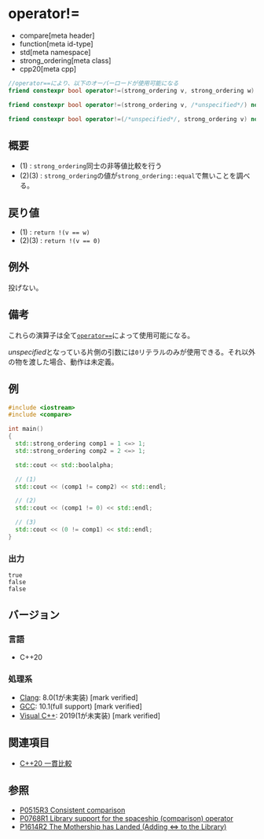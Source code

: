 # operator!=

* compare[meta header]
* function[meta id-type]
* std[meta namespace]
* strong_ordering[meta class]
* cpp20[meta cpp]

```cpp
//operator==により、以下のオーバーロードが使用可能になる        
friend constexpr bool operator!=(strong_ordering v, strong_ordering w) noexcept; // (1)

friend constexpr bool operator!=(strong_ordering v, /*unspecified*/) noexcept;   // (2)

friend constexpr bool operator!=(/*unspecified*/, strong_ordering v) noexcept;   // (3)
```

## 概要

- (1) : `strong_ordering`同士の非等値比較を行う
- (2)(3) : `strong_ordering`の値が`strong_ordering::equal`で無いことを調べる。

## 戻り値

- (1) : `return !(v == w)` 
- (2)(3) : `return !(v == 0)`


## 例外

投げない。

## 備考

これらの演算子は全て[`operator==`](op_equal.md)によって使用可能になる。

*unspecified*となっている片側の引数には`0`リテラルのみが使用できる。それ以外の物を渡した場合、動作は未定義。

## 例
```cpp example
#include <iostream>
#include <compare>

int main()
{
  std::strong_ordering comp1 = 1 <=> 1;
  std::strong_ordering comp2 = 2 <=> 1;

  std::cout << std::boolalpha;

  // (1)
  std::cout << (comp1 != comp2) << std::endl;

  // (2) 
  std::cout << (comp1 != 0) << std::endl;

  // (3)
  std::cout << (0 != comp1) << std::endl;
}
```

### 出力
```
true
false
false
```

## バージョン
### 言語
- C++20

### 処理系
- [Clang](/implementation.md#clang): 8.0(1が未実装) [mark verified]
- [GCC](/implementation.md#gcc): 10.1(full support) [mark verified]
- [Visual C++](/implementation.md#visual_cpp): 2019(1が未実装) [mark verified]

## 関連項目

- [C++20 一貫比較](/lang/cpp20/consistent_comparison.md)


## 参照

- [P0515R3 Consistent comparison](http://wg21.link/p0515)
- [P0768R1 Library support for the spaceship (comparison) operator](http://wg21.link/p0768)
- [P1614R2 The Mothership has Landed (Adding <=> to the Library)](http://wg21.link/p1614)